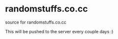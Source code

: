 randomstuffs.co.cc
==================

source for randomstuffs.co.cc

This will be pushed to the server every couple days :)